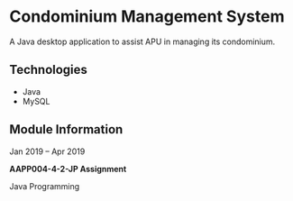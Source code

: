 # Condominium Management System
A Java desktop application to assist APU in managing its condominium.

## Technologies
* Java
* MySQL

## Module Information
Jan 2019 – Apr 2019

**AAPP004-4-2-JP Assignment**

Java Programming
